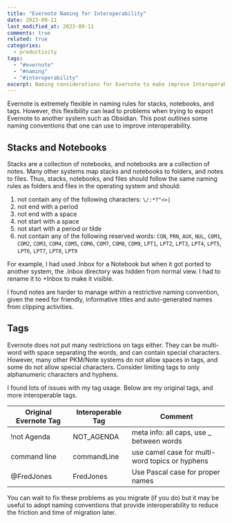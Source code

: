 ```yaml
---
title: "Evernote Naming for Interoperability"
date: 2023-09-11
last_modified_at: 2023-09-11
comments: true
related: true
categories:
  - productivity
tags:
  - "#evernote"
  - "#naming"
  - "#interoperability"
excerpt: Naming considerations for Evernote to make improve Interoperability"
---
```


Evernote is extremely flexible in naming rules for stacks, notebooks, and tags.
However, this flexibility can lead to problems when trying to export Evernote to another system such as Obsidian.
This post outlines some naming conventions that one can use to improve interoperability.

## Stacks and Notebooks

Stacks are a collection of notebooks, and notebooks are a collection of notes. Many other systems map stacks and notebooks to folders, and notes to files.  Thus, stacks, notebooks, and files should follow the same naming rules as folders and files in the operating system and should: 

  1. not contain any of the following characters: `\/:*?"<>|`
  2. not end with a period
  3. not end with a space
  4. not start with a space
  5. not start with a period or tilde
  6. not contain any of the following reserved words: `CON`, `PRN`, `AUX`, `NUL`, `COM1`, `COM2`, `COM3`, `COM4`, `COM5`, `COM6`, `COM7`, `COM8`, `COM9`, `LPT1`, `LPT2`, `LPT3`, `LPT4`, `LPT5`, `LPT6`, `LPT7`, `LPT8`, `LPT9`

For example, I had used .Inbox for a Notebook but when it got ported to another system, the .Inbox directory was hidden from normal view. I had to rename it to +Inbox to make it visible.

I found notes are harder to manage within a restrictive naming convention, given the need for friendly, informative titles and auto-generated names from clipping activities.

## Tags

Evernote does not put many restrictions on tags either.  They can be multi-word with space separating the words, and can contain special characters.  However, many other PKM/Note systems do not allow spaces in tags, and some do not allow special characters.  Consider limiting tags to only alphanumeric characters and hyphens.

I found lots of issues with my tag usage.  Below are my original tags, and more interoperable tags.

| Original Evernote Tag | Interoperable Tag | Comment                                         |
|-----------------------|-------------------|-------------------------------------------------|
| !not Agenda           | NOT_AGENDA        | meta info: all caps, use _ between words        |
| command line          | commandLine       | use camel case for multi-word topics or hyphens |
| @FredJones            | FredJones         | Use Pascal case for proper names                |

You can wait to fix these problems as you migrate (if you do) but it may be useful to adopt naming conventions that provide interoperability to reduce the friction and time of migration later.

